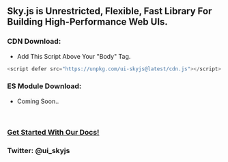 ## Sky.js is Unrestricted, Flexible, Fast Library For Building High-Performance Web UIs.

### CDN Download:
- Add This Script Above Your "Body" Tag.
```js
<script defer src="https://unpkg.com/ui-skyjs@latest/cdn.js"></script>
```

### ES Module Download:
- Coming Soon..
<!-- - Add This Script Above Your "Body" Tag.
``` import from  ``` -->
<br>

### [Get Started With Our Docs!](https://ui-skyjs.net)

### Twitter: @ui_skyjs

